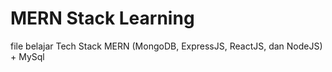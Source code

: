 # MERN Stack Learning
file belajar Tech Stack MERN (MongoDB, ExpressJS, ReactJS, dan NodeJS) + MySql


